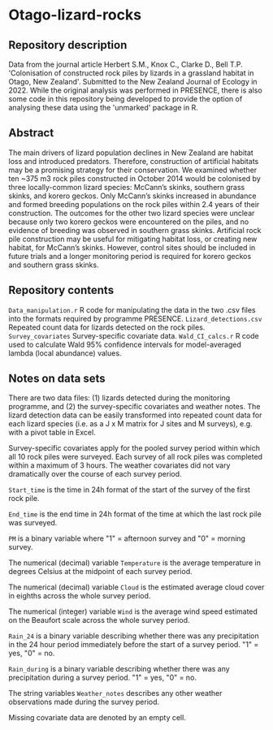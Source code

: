 # Otago-lizard-rocks

## Repository description
Data from the journal article Herbert S.M., Knox C., Clarke D., Bell T.P. 'Colonisation of constructed rock piles by lizards in a grassland habitat in Otago, New Zealand'. Submitted to the New Zealand Journal of Ecology in 2022. While the original analysis was performed in PRESENCE, there is also some code in this repository being developed to provide the option of analysing these data using the 'unmarked' package in R. 

## Abstract

The main drivers of lizard population declines in New Zealand are habitat loss and introduced predators. Therefore, construction of artificial habitats may be a promising strategy for their conservation. We examined whether ten ~375 m3 rock piles constructed in October 2014 would be colonised by three locally-common lizard species: McCann’s skinks, southern grass skinks, and korero geckos. Only McCann’s skinks increased in abundance and formed breeding populations on the rock piles within 2.4 years of their construction. The outcomes for the other two lizard species were unclear because only two korero geckos were encountered on the piles, and no evidence of breeding was observed in southern grass skinks. Artificial rock pile construction may be useful for mitigating habitat loss, or creating new habitat, for McCann’s skinks. However, control sites should be included in future trials and a longer monitoring period is required for korero geckos and southern grass skinks. 

## Repository contents

`Data_manipulation.r` R code for manipulating the data in the two .csv files into the formats required by programme PRESENCE.
`Lizard_detections.csv` Repeated count data for lizards detected on the rock piles.
`Survey_covariates` Survey-specific covariate data. 
`Wald_CI_calcs.r` R code used to calculate Wald 95% confidence intervals for model-averaged lambda (local abundance) values. 

## Notes on data sets

There are two data files: (1) lizards detected during the monitoring programme, and (2) the survey-specific covariates and weather notes. The lizard detection data can be easily transformed into repeated count data for each lizard species (i.e. as a J x M matrix for J sites and M surveys), e.g. with a pivot table in Excel. 

Survey-specific covariates apply for the pooled survey period within which all 10 rock piles were surveyed. Each survey of all rock piles was completed within a maximum of 3 hours. The weather covariates did not vary dramatically over the course of each survey period.

`Start_time` is the time in 24h format of the start of the survey of the first rock pile. 

`End_time` is the end time in 24h format of the time at which the last rock pile was surveyed. 

`PM` is a binary variable where "1" = afternoon survey and "0" = morning survey. 

The numerical (decimal) variable `Temperature` is the average temperature in degrees Celsius at the midpoint of each survey period. 

The numerical (decimal) variable `Cloud` is the estimated average cloud cover in eighths across the whole survey period. 

The numerical (integer) variable `Wind` is the average wind speed estimated on the Beaufort scale across the whole survey period. 

`Rain_24` is a binary variable describing whether there was any precipitation in the 24 hour period immediately before the start of a survey period.  "1" = yes,  "0" = no. 

`Rain_during` is a binary variable describing whether there was any precipitation during a survey period. "1" = yes,  "0" = no. 

The string variables `Weather_notes` describes any other weather observations made during the survey period. 

Missing covariate data are denoted by an empty cell. 
